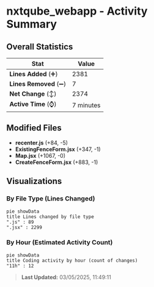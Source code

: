 # nxtqube_webapp - Activity Summary 

## Overall Statistics

| Stat                   | Value                                                             |
| ---------------------- | ----------------------------------------------------------------- |
| **Lines Added** (➕)   | 2381                                          |
| **Lines Removed** (➖) | 7                                        |
| **Net Change** (↕)    | 2374                |
| **Active Time** (⌚)   | 7 minutes |


## Modified Files
- **recenter.js** (+84, -5)
- **ExistingFenceForm.jsx** (+347, -1)
- **Map.jsx** (+1067, -0)
- **CreateFenceForm.jsx** (+883, -1)

## Visualizations

### By File Type (Lines Changed)

```mermaid
pie showData
title Lines changed by file type
".js" : 89
".jsx" : 2299
```

### By Hour (Estimated Activity Count)

```mermaid
pie showData
title Coding activity by hour (count of changes)
"11h" : 12
```


> **Last Updated:** 03/05/2025, 11:49:11